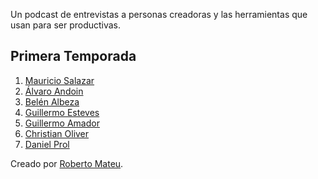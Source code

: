 Un podcast de entrevistas a personas creadoras y las herramientas que usan para ser productivas.

## Primera Temporada
1. [Mauricio Salazar](https://rmateu.github.io/colofon-audio/1-mauricio-salazar)
1. [Álvaro Andoin](https://rmateu.github.io/colofon-audio/2-alvaro-andoin)
1. [Belén Albeza](https://rmateu.github.io/colofon-audio/3-belen_albeza)
1. [Guillermo Esteves](https://rmateu.github.io/colofon-audio/4-guillermo_esteves)
1. [Guillermo Amador](https://rmateu.github.io/colofon-audio/5-guillermo_amador)
1. [Christian Oliver](https://rmateu.github.io/colofon-audio/6-christian_oliver)
1. [Daniel Prol](https://rmateu.github.io/colofon-audio/7-daniel_prol)

Creado por [Roberto Mateu](/acerca.md).
